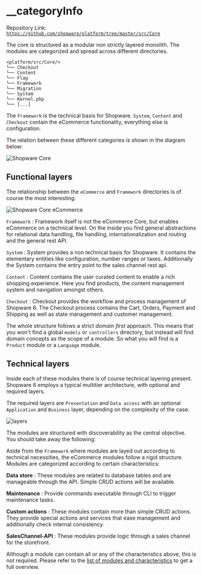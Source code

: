 # \_\_categoryInfo

Repository Link: [`https://github.com/shopware/platform/tree/master/src/Core`](https://github.com/shopware/platform/tree/master/src/Core)

The core is structured as a modular non strictly layered monolith. The modules are categorized and spread across different directories.

```text
<platform/src/Core/>
└── Checkout
└── Content
└── Flag
└── Framework
└── Migration
└── System
└── Kernel.php
└── [...]
```

The `Framework` is the technical basis for Shopware. `System`, `Content` and `Checkout` contain the eCommerce functionality, everything else is configuration.

The relation between these different categories is shown in the diagram below:

![Shopware Core](https://github.com/elkmod/shopware-dx/tree/0c4bd450b25734a607955d03e7f7a908abf1a386/Resources/current/60-references-internals/10-core/dist/core-component.png)

## Functional layers

The relationship between the `eCommerce` and `Framework` directories is of course the most interesting.

![Shopware Core eCommerce](https://github.com/elkmod/shopware-dx/tree/0c4bd450b25734a607955d03e7f7a908abf1a386/Resources/current/60-references-internals/10-core/dist/core-component-eCommerce.png)

`Framework` : Framework itself is not the eCommerce Core, but enables eCommerce on a technical level. On the inside you find general abstractions for relational data handling, file handling, internationalization and routing and the general rest API.

`System` : System provides a non technical basis for Shopware. It contains the elementary entities like configuration, number ranges or taxes. Additionally the System contains the entry point to the sales channel rest api.

`Content` : Content contains the user curated content to enable a rich shopping experience. Here you find products, the content management system and navigation amongst others.

`Checkout` : Checkout provides the workflow and process management of Shopware 6. The Checkout process contains the Cart, Orders, Payment and Shipping as well as state management and customer management.

The whole structure follows a strict _domain first_ approach. This means that you won't find a global `models` or `controllers` directory, but instead will find domain concepts as the scope of a module. So what you will find is a `Product` module or a `Language` module.

## Technical layers

Inside each of these modules there is of course technical layering present. Shopware 6 employs a typical multitier architecture, with optional and required layers.

The required layers are `Presentation` and `Data access` with an optional `Application` and `Business` layer, depending on the complexity of the case.

![layers](https://github.com/elkmod/shopware-dx/tree/0c4bd450b25734a607955d03e7f7a908abf1a386/Resources/current/60-references-internals/10-core/dist/core-component-module-layers.png)

The modules are structured with discoverability as the central objective. You should take away the following:

Aside from the `Framework` where modules are layed out according to technical necessities, the eCommerce modules follow a rigid structure. Modules are categorized according to certain characteristics:

**Data store** : These modules are related to database tables and are manageable through the API. Simple CRUD actions will be available.

**Maintenance** : Provide commands executable through CLI to trigger maintenance tasks.

**Custom actions** : These modules contain more than simple CRUD actions. They provide special actions and services that ease management and additionally check internal consistency.

**SalesChannel-API** : These modules provide logic through a sales channel for the storefront.

Although a module can contain all or any of the characteristics above, this is not required. Please refer to the [list of modules and characteristics](10-modules.md) to get a full overview.

